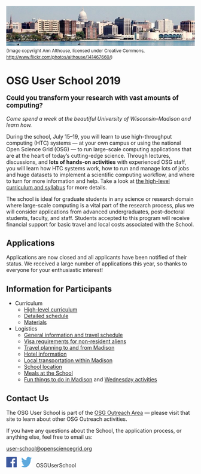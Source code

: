 ![Madison skyline](files/madison-skyline-1.jpg)<br><span style="font-size: smaller;">(Image copyright Ann Althouse, licensed under Creative Commons, <http://www.flickr.com/photos/althouse/141467660/>)</span>

# OSG User School 2019

<p style="font-size: larger; font-weight: bold;">Could you transform your research with vast amounts of computing?</p>

*Come spend a week at the beautiful University of Wisconsin&ndash;Madison and learn how.*

During the school, July 15&ndash;19, you will learn to use high-throughput computing (HTC) systems&nbsp;&mdash; at your
own campus or using the national Open Science Grid (OSG)&nbsp;&mdash; to run large-scale computing applications that are
at the heart of today&rsquo;s cutting-edge science.  Through lectures, discussions, and **lots of hands-on activities**
with experienced OSG staff, you will learn how HTC systems work, how to run and manage lots of jobs and huge datasets to
implement a scientific computing workflow, and where to turn for more information and help.  Take a look at
[the high-level curriculum and syllabus](/curriculum/overview) for more details.

The school is ideal for graduate students in any science or research domain where large-scale computing is a vital part
of the research process, plus we will consider applications from advanced undergraduates, post-doctoral students,
faculty, and staff.  Students accepted to this program will receive financial support for basic travel and local costs
associated with the School.

## Applications

Applications are now closed and all applicants have been notified of their status.  We received a large number of
applications this year, so thanks to everyone for your enthusiastic interest!

## Information for Participants

- Curriculum
    - [High-level curriculum](/curriculum/overview)
    - [Detailed schedule](/curriculum/detailed-schedule)
    - [Materials](/materials/)
- Logistics
    - [General information and travel schedule](/logistics/)
    - [Visa requirements for non-resident aliens](/logistics/personal-info)
    - [Travel planning to and from Madison](/logistics/travel)
    - [Hotel information](/logistics/hotel)
    - [Local transportation within Madison](/logistics/local-transportation)
    - [School location](/logistics/location)
    - [Meals at the School](/logistics/meals)
    - [Fun things to do in Madison](/logistics/fun) and [Wednesday activities](/logistics/wednesday-activities)

## Contact Us

The OSG User School is part of the [OSG Outreach Area](https://opensciencegrid.org/outreach/)&nbsp;&mdash; please visit
that site to learn about other OSG Outreach activities.

If you have any questions about the School, the application process, or anything else, feel free to email us:

<user-school@opensciencegrid.org>

<a href="https://www.facebook.com/OSGUserSchool" target="_blank" style="border: 0px none black; text-decoration: none;"><img src="files/FB-f-Logo__blue_512.png" height="28" width="28" alt="Facebook logo"></a> &nbsp; <a href="https://twitter.com/OSGUserSchool" target="_blank" style="border: 0px none black; text-decoration: none;"><img src="files/Twitter_logo_blue.png" style="height: 28px; width: 28px; background-color: white;" alt="Twitter logo"></a> &nbsp; OSGUserSchool
